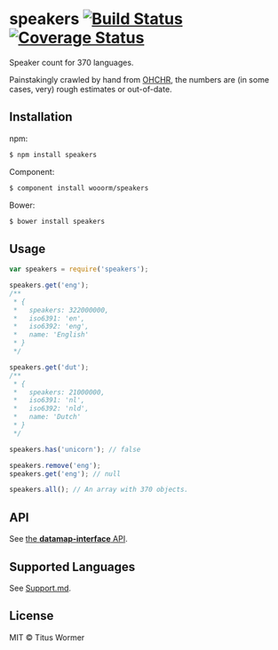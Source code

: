 # speakers [![Build Status](https://travis-ci.org/wooorm/speakers.svg?branch=master)](https://travis-ci.org/wooorm/speakers) [![Coverage Status](https://img.shields.io/coveralls/wooorm/speakers.svg)](https://coveralls.io/r/wooorm/speakers?branch=master)

Speaker count for 370 languages.

Painstakingly crawled by hand from [OHCHR](http://www.ohchr.org), the numbers are (in some cases, very) rough estimates or out-of-date.

## Installation

npm:
```sh
$ npm install speakers
```

Component:
```sh
$ component install wooorm/speakers
```

Bower:
```sh
$ bower install speakers
```

## Usage

```js
var speakers = require('speakers');

speakers.get('eng');
/**
 * {
 *   speakers: 322000000,
 *   iso6391: 'en',
 *   iso6392: 'eng',
 *   name: 'English'
 * }
 */

speakers.get('dut');
/**
 * {
 *   speakers: 21000000,
 *   iso6391: 'nl',
 *   iso6392: 'nld',
 *   name: 'Dutch'
 * }
 */

speakers.has('unicorn'); // false

speakers.remove('eng');
speakers.get('eng'); // null

speakers.all(); // An array with 370 objects.
```

## API

See [the **datamap-interface** API](https://github.com/wooorm/datamap-interface).

## Supported Languages

See [Support.md](Support.md).

## License

MIT © Titus Wormer
